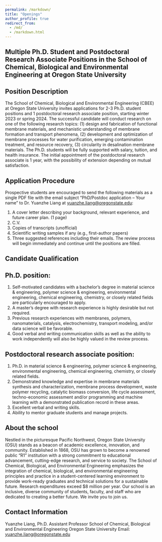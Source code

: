 ```yaml
---
permalink: /markdown/
title: "Openings"
author_profile: true
redirect_from: 
  - /md/
  - /markdown.html
---
```


## Multiple Ph.D. Student and Postdoctoral Research Associate Positions in the School of Chemical, Biological and Environmental Engineering at Oregon State University

## Position Description

The School of Chemical, Biological and Environmental Engineering (CBEE) at Oregon State University invites applications for 2-3 Ph.D. student positions and 1 postdoctoral research associate position, starting winter 2023 or spring 2024. The successful candidate will conduct research on one of the following research topics: (1) design and fabrication of functional membrane materials, and mechanistic understanding of membrane formation and transport phenomena, (2) development and optimization of membrane processes for water purification, emerging contamination treatment, and resource recovery, (3) circularity in desalination membrane materials. The Ph.D. students will be fully supported with salary, tuition, and health insurance. The initial appointment of the postdoctoral research associate is 1 year, with the possibility of extension depending on mutual satisfaction.

## Application Procedure
Prospective students are encouraged to send the following materials as a single PDF file with the email subject “PhD/Postdoc application – Your name” to Dr. Yuanzhe Liang at yuanzhe.liang@oregonstate.edu:
1.	A cover letter describing your background, relevant experience, and future career plan. (1 page)
2.	C.V.
3.	Copies of transcripts (unofficial)
4.	Scientific writing samples if any (e.g., first-author papers)
5.	Three suggested references including their emails.
The review process will begin immediately and continue until the positions are filled.

## Candidate Qualification

## Ph.D. position:
1.	Self-motivated candidates with a bachelor’s degree in material science & engineering, polymer science & engineering, environmental engineering, chemical engineering, chemistry, or closely related fields are particularly encouraged to apply.  
2.	A master’s degree with research experience is highly desirable but not required. 
3.	Previous research experiences with membranes, polymers, nanomaterials, catalysis, electrochemistry, transport modeling, and/or data science will be favorable. 
4.	Good verbal and writing communication skills as well as the ability to work independently will also be highly valued in the review process.

## Postdoctoral research associate position:
1.	Ph.D. in material science & engineering, polymer science & engineering, environmental engineering, chemical engineering, chemistry, or closely related fields.
2.	Demonstrated knowledge and expertise in membrane materials synthesis and characterization, membrane process development, waste polymer recycling, catalytic biomass conversion, life cycle assessment, techno-economic assessment and/or programming and machine learning with a demonstrated publication record in these areas.
3.	Excellent verbal and writing skills.
4.	Ability to mentor graduate students and manage projects.

## About the school
Nestled in the picturesque Pacific Northwest, Oregon State University (OSU) stands as a beacon of academic excellence, innovation, and community. Established in 1868, OSU has grown to become a renowned public “R1” institution with a strong commitment to educational advancement, cutting-edge research, and service to society. The School of Chemical, Biological, and Environmental Engineering emphasizes the integration of chemical, biological, and environmental engineering principles and practice in a student-centered learning environment to provide work-ready graduates and technical solutions for a sustainable future. Research expenditures exceed $8 million per year. Our school is an inclusive, diverse community of students, faculty, and staff who are dedicated to creating a better future. We invite you to join us.

## Contact Information
Yuanzhe Liang, Ph.D.
Assistant Professor
School of Chemical, Biological and Environmental Engineering
Oregon State University
Email: yuanzhe.liang@oregonstate.edu
